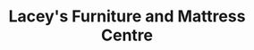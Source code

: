 ---
title: "Lacey's Furniture and Mattress Centre"
url: /smiths-falls/laceys-furniture-and-mattress-centre/
shop: Möbel
---